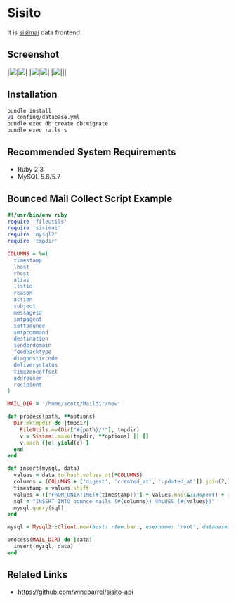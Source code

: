Sisito
================

It is [sisimai](http://libsisimai.org/) data frontend.

## Screenshot

|![](https://cdn.pbrd.co/images/PBJu7ECzS.png)|![](https://cdn.pbrd.co/images/PBJO0Ki4E.png)|
|![](https://cdn.pbrd.co/images/PBK20BtTS.png)|![](https://cdn.pbrd.co/images/59YqgEhyv.png)|
|![](https://cdn.pbrd.co/images/PBKp4yg4A.png)|||

## Installation

```sh
bundle install
vi confing/database.yml
bundle exec db:create db:migrate
bundle exec rails s
```

## Recommended System Requirements

* Ruby 2.3
* MySQL 5.6/5.7


## Bounced Mail Collect Script Example

```ruby
#!/usr/bin/env ruby
require 'fileutils'
require 'sisimai'
require 'mysql2'
require 'tmpdir'

COLUMNS = %w(
  timestamp
  lhost
  rhost
  alias
  listid
  reason
  action
  subject
  messageid
  smtpagent
  softbounce
  smtpcommand
  destination
  senderdomain
  feedbacktype
  diagnosticcode
  deliverystatus
  timezoneoffset
  addresser
  recipient
)

MAIL_DIR = '/home/scott/Maildir/new'

def process(path, **options)
  Dir.mktmpdir do |tmpdir|
    FileUtils.mv(Dir["#{path}/*"], tmpdir)
    v = Sisimai.make(tmpdir, **options) || []
    v.each {|e| yield(e) }
  end
end

def insert(mysql, data)
  values = data.to_hash.values_at(*COLUMNS)
  columns = (COLUMNS + ['digest', 'created_at', 'updated_at']).join(?,)
  timestamp = values.shift
  values = (["FROM_UNIXTIME(#{timestamp})"] + values.map(&:inspect) + ['SHA1(recipient)', 'NOW()', 'NOW()']).join(?,)
  sql = "INSERT INTO bounce_mails (#{columns}) VALUES (#{values})"
  mysql.query(sql)
end

mysql = Mysql2::Client.new(host: :foo.bar:, username: 'root', database: 'sisito')

process(MAIL_DIR) do |data|
  insert(mysql, data)
end
```

## Related Links

- https://github.com/winebarrel/sisito-api

